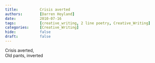 ```yaml
---
title:          Crisis averted
authors:        [Darren Hoyland]
date:           2010-07-16
tags:           [creative_writing, 2 line poetry, Creative_Writing]
categories:     [Creative_Writing]
hide:           false
draft:          false
---
```


Crisis averted,  
Old pants, inverted

